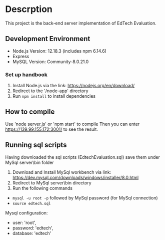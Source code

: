 # Descrption
This project is the back-end server implementation of EdTech Evaluation.
## Development Environment
- Node.js Version: 12.18.3 (includes npm 6.14.6)
- Express
- MySQL Version: Community-8.0.21.0
### Set up handbook
1. Install Node.js via the link: https://nodejs.org/en/download/
2. Redirect to the '/node-app' directory
3. Run `npm install` to install dependencies
## How to compile
Use 'node server.js' or 'npm start' to compile
Then you can enter https://139.99.155.172:3001/ to see the result.
## Running sql scripts
Having downloaded the sql scripts (EdtechEvaluation.sql) save them under MySql server\bin folder
1. Download and Install MySql workbench via link: https://dev.mysql.com/downloads/windows/installer/8.0.html
2. Redirect to MySql server\bin directory
3. Run the following commands
- `mysql -u root -p` followed by MySql password (for MySql connection)
- `source edtech.sql`

Mysql configuration: 
- user: 'root',
- password: 'edtech',
- database: 'edtech'
